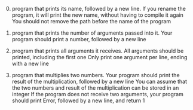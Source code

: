 0. program that prints its name, followed by a new line.
If you rename the program, it will print the new name, without having to compile it again
You should not remove the path before the name of the program

1. program that prints the number of arguments passed into it.
Your program should print a number, followed by a new line

2. program that prints all arguments it receives.
All arguments should be printed, including the first one
Only print one argument per line, ending with a new line

3. program that multiplies two numbers.
Your program should print the result of the multiplication, followed by a new line
You can assume that the two numbers and result of the multiplication can be stored in an integer
If the program does not receive two arguments, your program should print Error, followed by a new line, and return 1
